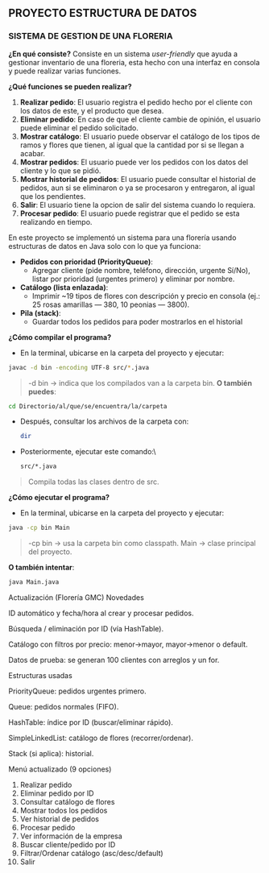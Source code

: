 ## PROYECTO ESTRUCTURA DE DATOS

### SISTEMA DE GESTION DE UNA FLORERIA

__¿En qué consiste?__
Consiste en un sistema *user-friendly* que ayuda a gestionar inventario de una floreria, esta hecho con una interfaz en consola y puede realizar varias funciones.

__¿Qué funciones se pueden realizar?__
1. **Realizar pedido**: El usuario registra el pedido hecho por el cliente con los datos de este, y el producto que desea.
2. **Eliminar pedido**: En caso de que el cliente cambie de opinión, el usuario puede eliminar el pedido solicitado.
3. **Mostrar catálogo**: El usuario puede observar el catálogo de los tipos de ramos y flores que tienen, al igual que la cantidad por si se llegan a acabar.
4. **Mostrar pedidos**: El usuario puede ver los pedidos con los datos del cliente y lo que se pidió.
5. **Mostrar historial de pedidos**: El usuario puede consultar el historial de pedidos, aun si se eliminaron o ya se procesaron y entregaron, al igual que los pendientes.
6. **Salir**: El usuario tiene la opcion de salir del sistema cuando lo requiera.
7. **Procesar pedido**: El usuario puede registrar que el pedido se esta realizando en tiempo.


En este proyecto se implementó un sistema para una florería usando estructuras de datos en Java solo con lo que ya funciona:

* **Pedidos con prioridad (PriorityQueue)**:
    * Agregar cliente (pide nombre, teléfono, dirección, urgente Sí/No), listar por prioridad (urgentes primero) y eliminar por nombre.
* **Catálogo (lista enlazada)**:
    * Imprimir ~19 tipos de flores con descripción y precio en consola (ej.: 25 rosas amarillas — 380, 10 peonias — 3800).
* **Pila (stack)**:
   * Guardar todos los pedidos para poder mostrarlos en el historial
 

__¿Cómo compilar el programa?__

* En la terminal, ubicarse en la carpeta del proyecto y ejecutar:
 ``` bash
javac -d bin -encoding UTF-8 src/*.java
 ``` 
> -d bin → indica que los compilados van a la carpeta bin.
__O también puedes__:
 ``` bash
 cd Directorio/al/que/se/encuentra/la/carpeta
 ```

* Después, consultar los archivos de la carpeta con:
   ``` bash
   dir
    ```
* Posteriormente, ejecutar este comando:\
   ``` bash
  src/*.java
     ```  
> Compila todas las clases dentro de src.

__¿Cómo ejecutar el programa?__

* En la terminal, ubicarse en la carpeta del proyecto y ejecutar:
 ``` bash
java -cp bin Main
 ```
> -cp bin → usa la carpeta bin como classpath.
> Main → clase principal del proyecto.

__O también intentar__:
 ``` bash
java Main.java
 ```

Actualización (Florería GMC)
Novedades

ID automático y fecha/hora al crear y procesar pedidos.

Búsqueda / eliminación por ID (vía HashTable).

Catálogo con filtros por precio: menor→mayor, mayor→menor o default.

Datos de prueba: se generan 100 clientes con arreglos y un for.

Estructuras usadas

PriorityQueue: pedidos urgentes primero.

Queue: pedidos normales (FIFO).

HashTable: índice por ID (buscar/eliminar rápido).

SimpleLinkedList: catálogo de flores (recorrer/ordenar).

Stack (si aplica): historial.

Menú actualizado (9 opciones)

1. Realizar pedido
2. Eliminar pedido por ID
3. Consultar catálogo de flores
4. Mostrar todos los pedidos
5. Ver historial de pedidos
6. Procesar pedido
7. Ver información de la empresa
8. Buscar cliente/pedido por ID
9. Filtrar/Ordenar catálogo (asc/desc/default)
0. Salir

